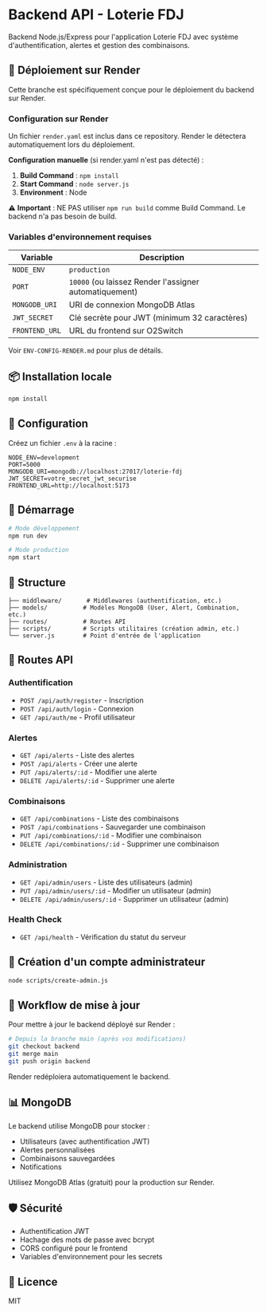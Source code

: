 # Backend API - Loterie FDJ

Backend Node.js/Express pour l'application Loterie FDJ avec système d'authentification, alertes et gestion des combinaisons.

## 🚀 Déploiement sur Render

Cette branche est spécifiquement conçue pour le déploiement du backend sur Render.

### Configuration sur Render

Un fichier `render.yaml` est inclus dans ce repository. Render le détectera automatiquement lors du déploiement.

**Configuration manuelle** (si render.yaml n'est pas détecté) :
1. **Build Command** : `npm install`
2. **Start Command** : `node server.js`
3. **Environment** : Node

⚠️ **Important** : NE PAS utiliser `npm run build` comme Build Command. Le backend n'a pas besoin de build.

### Variables d'environnement requises

| Variable | Description |
|----------|-------------|
| `NODE_ENV` | `production` |
| `PORT` | `10000` (ou laissez Render l'assigner automatiquement) |
| `MONGODB_URI` | URI de connexion MongoDB Atlas |
| `JWT_SECRET` | Clé secrète pour JWT (minimum 32 caractères) |
| `FRONTEND_URL` | URL du frontend sur O2Switch |

Voir `ENV-CONFIG-RENDER.md` pour plus de détails.

## 📦 Installation locale

```bash
npm install
```

## 🔧 Configuration

Créez un fichier `.env` à la racine :

```env
NODE_ENV=development
PORT=5000
MONGODB_URI=mongodb://localhost:27017/loterie-fdj
JWT_SECRET=votre_secret_jwt_securise
FRONTEND_URL=http://localhost:5173
```

## 🚀 Démarrage

```bash
# Mode développement
npm run dev

# Mode production
npm start
```

## 📁 Structure

```
├── middleware/       # Middlewares (authentification, etc.)
├── models/          # Modèles MongoDB (User, Alert, Combination, etc.)
├── routes/          # Routes API
├── scripts/         # Scripts utilitaires (création admin, etc.)
└── server.js        # Point d'entrée de l'application
```

## 🔐 Routes API

### Authentification
- `POST /api/auth/register` - Inscription
- `POST /api/auth/login` - Connexion
- `GET /api/auth/me` - Profil utilisateur

### Alertes
- `GET /api/alerts` - Liste des alertes
- `POST /api/alerts` - Créer une alerte
- `PUT /api/alerts/:id` - Modifier une alerte
- `DELETE /api/alerts/:id` - Supprimer une alerte

### Combinaisons
- `GET /api/combinations` - Liste des combinaisons
- `POST /api/combinations` - Sauvegarder une combinaison
- `PUT /api/combinations/:id` - Modifier une combinaison
- `DELETE /api/combinations/:id` - Supprimer une combinaison

### Administration
- `GET /api/admin/users` - Liste des utilisateurs (admin)
- `PUT /api/admin/users/:id` - Modifier un utilisateur (admin)
- `DELETE /api/admin/users/:id` - Supprimer un utilisateur (admin)

### Health Check
- `GET /api/health` - Vérification du statut du serveur

## 👤 Création d'un compte administrateur

```bash
node scripts/create-admin.js
```

## 🔄 Workflow de mise à jour

Pour mettre à jour le backend déployé sur Render :

```bash
# Depuis la branche main (après vos modifications)
git checkout backend
git merge main
git push origin backend
```

Render redéploiera automatiquement le backend.

## 📊 MongoDB

Le backend utilise MongoDB pour stocker :
- Utilisateurs (avec authentification JWT)
- Alertes personnalisées
- Combinaisons sauvegardées
- Notifications

Utilisez MongoDB Atlas (gratuit) pour la production sur Render.

## 🛡️ Sécurité

- Authentification JWT
- Hachage des mots de passe avec bcrypt
- CORS configuré pour le frontend
- Variables d'environnement pour les secrets

## 📝 Licence

MIT


